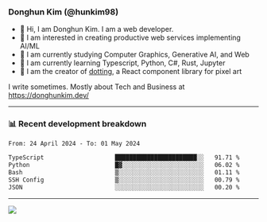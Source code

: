 ### Donghun Kim (@hunkim98)

- 👋 Hi, I am Donghun Kim. I am a web developer. 
- 🤔 I am interested in creating productive web services implementing AI/ML
- 🔭 I am currently studying Computer Graphics, Generative AI, and Web 
- 🌱 I am currently learning Typescript, Python, C#, Rust, Jupyter
- 🎨 I am the creator of [dotting](https://github.com/hunkim98/dotting), a React component library for pixel art

I write sometimes. Mostly about Tech and Business at https://donghunkim.dev/

---
### 📊 Recent development breakdown
<!--START_SECTION:waka-->

```txt
From: 24 April 2024 - To: 01 May 2024

TypeScript                    ███████████████████████░░   91.71 %
Python                        █▓░░░░░░░░░░░░░░░░░░░░░░░   06.02 %
Bash                          ▒░░░░░░░░░░░░░░░░░░░░░░░░   01.11 %
SSH Config                    ▒░░░░░░░░░░░░░░░░░░░░░░░░   00.79 %
JSON                          ░░░░░░░░░░░░░░░░░░░░░░░░░   00.20 %
```

<!--END_SECTION:waka-->
---

<!-- <div align='center'> -->
  <img align="center" src="https://github-readme-stats.vercel.app/api?username=hunkim98&theme=dark&show_icons=true"/>
<!-- </div> -->
<!--
**hunkim98/hunkim98** is a ✨ _special_ ✨ repository because its `README.md` (this file) appears on your GitHub profile.

Here are some ideas to get you started:

- 🔭 I’m currently working on ...
- 🌱 I’m currently learning ...
- 👯 I’m looking to collaborate on ...
- 🤔 I’m looking for help with ...
- 💬 Ask me about ...
- 📫 How to reach me: ...
- 😄 Pronouns: ...
- ⚡ Fun fact: ...
-->
